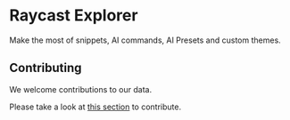 # Raycast Explorer

Make the most of snippets, AI commands, AI Presets and custom themes.

## Contributing

We welcome contributions to our data.

Please take a look at [this section](https://github.com/raycast/ray-so?tab=readme-ov-file#contributing) to contribute.
